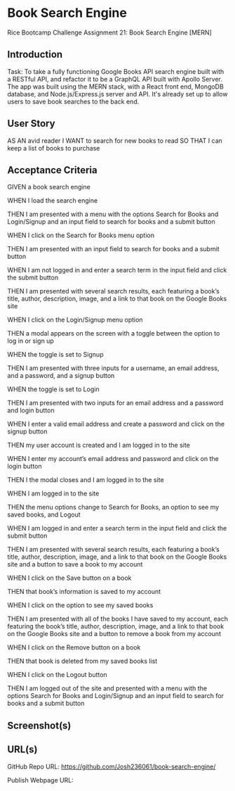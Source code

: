 # Book Search Engine
Rice Bootcamp Challenge Assignment 21: Book Search Engine [MERN]

## Introduction

Task: To take a fully functioning Google Books API search engine built with a RESTful API, and 
refactor it to be a GraphQL API built with Apollo Server. The app was built using the MERN stack, 
with a React front end, MongoDB database, and Node.js/Express.js server and API. It's already set 
up to allow users to save book searches to the back end.

## User Story
AS AN avid reader
I WANT to search for new books to read
SO THAT I can keep a list of books to purchase

## Acceptance Criteria
GIVEN a book search engine

WHEN I load the search engine

THEN I am presented with a menu with the options Search for Books and Login/Signup and an input 
field to search for books and a submit button

WHEN I click on the Search for Books menu option

THEN I am presented with an input field to search for books and a submit button

WHEN I am not logged in and enter a search term in the input field and click the submit button

THEN I am presented with several search results, each featuring a book’s title, author, 
description, image, and a link to that book on the Google Books site

WHEN I click on the Login/Signup menu option

THEN a modal appears on the screen with a toggle between the option to log in or sign up

WHEN the toggle is set to Signup

THEN I am presented with three inputs for a username, an email address, and a password, and a 
signup button

WHEN the toggle is set to Login

THEN I am presented with two inputs for an email address and a password and login button

WHEN I enter a valid email address and create a password and click on the signup button

THEN my user account is created and I am logged in to the site

WHEN I enter my account’s email address and password and click on the login button

THEN I the modal closes and I am logged in to the site

WHEN I am logged in to the site

THEN the menu options change to Search for Books, an option to see my saved books, and Logout

WHEN I am logged in and enter a search term in the input field and click the submit button

THEN I am presented with several search results, each featuring a book’s title, author, 
description, image, and a link to that book on the Google Books site and a button to save a book 
to my account

WHEN I click on the Save button on a book

THEN that book’s information is saved to my account

WHEN I click on the option to see my saved books

THEN I am presented with all of the books I have saved to my account, each featuring the book’s 
title, author, description, image, and a link to that book on the Google Books site and a button 
to remove a book from my account

WHEN I click on the Remove button on a book

THEN that book is deleted from my saved books list

WHEN I click on the Logout button

THEN I am logged out of the site and presented with a menu with the options Search for Books and 
Login/Signup and an input field to search for books and a submit button

## Screenshot(s)

## URL(s)

GitHub Repo URL: https://github.com/Josh236061/book-search-engine/

Publish Webpage URL: 
